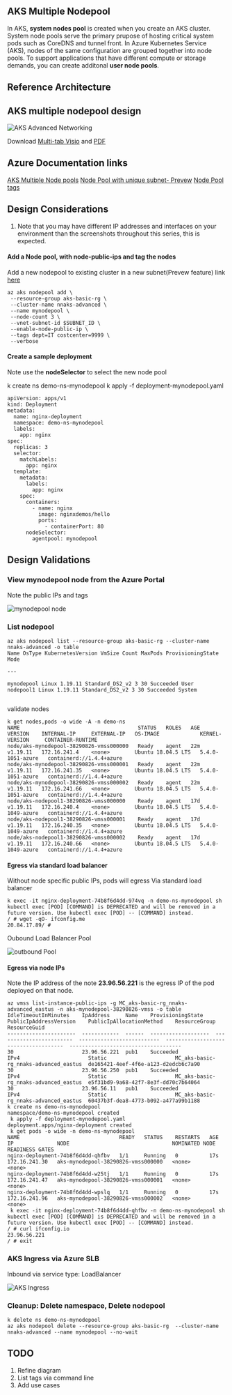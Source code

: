 ## AKS Multiple Nodepool

In AKS, **system nodes pool** is created when you create an AKS cluster. System node pools serve the primary prupose of hosting critical system pods such as CoreDNS and tunnel front. In Azure Kubernetes Service (AKS), nodes of the same configuration are grouped together into node pools. To support applications that have different compute or storage demands, you can create additonal **user node pools**.

## Reference Architecture

## AKS multiple nodepool design

![AKS Advanced Networking](images/aks-multinode.png)

Download [Multi-tab Visio](aks-all-reference-architectures-visio.vsdx) and [PDF](aks-all-reference-architectures-PDF.pdf)

## Azure Documentation links

[AKS Multiple Node pools](https://docs.microsoft.com/en-us/azure/aks/use-multiple-node-pools)
[Node Pool with unique subnet- Prevew](https://docs.microsoft.com/en-us/azure/aks/use-multiple-node-pools#add-a-node-pool-with-a-unique-subnet-preview)
[Node Pool tags](https://docs.microsoft.com/en-us/azure/aks/use-multiple-node-pools#setting-nodepool-azure-tags)

## Design Considerations

1. Note that you may have different IP addresses and interfaces on your environment than the screenshots throughout this series, this is expected. 



#### Add a Node pool, with node-public-ips and tag the nodes

Add a new nodepool to existing cluster in a new subnet(Prevew feature) link [here](https://docs.microsoft.com/en-us/azure/aks/use-multiple-node-pools#add-a-node-pool-with-a-unique-subnet-preview)

```
az aks nodepool add \
 --resource-group aks-basic-rg \
 --cluster-name nnaks-advanced \
 --name mynodepool \
 --node-count 3 \
 --vnet-subnet-id $SUBNET_ID \
 --enable-node-public-ip \
 --tags dept=IT costcenter=9999 \
 --verbose

```

#### Create a sample deployment

Note use the **nodeSelector** to select the new node pool

k create ns demo-ns-mynodepool
k apply -f deployment-mynodepool.yaml

```
apiVersion: apps/v1
kind: Deployment
metadata:
  name: nginx-deployment
  namespace: demo-ns-mynodepool
  labels:
    app: nginx
spec:
  replicas: 3
  selector:
    matchLabels:
      app: nginx
  template:
    metadata:
      labels:
        app: nginx
    spec:
      containers:
        - name: nginx
          image: nginxdemos/hello
          ports:
            - containerPort: 80
      nodeSelector:
        agentpool: mynodepool

```

## Design Validations

### View mynodepool node from the Azure Portal

Note the public IPs and tags

![mynodepool node](images/mynodepool-node.png)

### List nodepool

```
az aks nodepool list --resource-group aks-basic-rg --cluster-name nnaks-advanced -o table
Name OsType KubernetesVersion VmSize Count MaxPods ProvisioningState Mode

---

mynodepool Linux 1.19.11 Standard_DS2_v2 3 30 Succeeded User
nodepool1 Linux 1.19.11 Standard_DS2_v2 3 30 Succeeded System


```

validate nodes

```
k get nodes,pods -o wide -A -n demo-ns
NAME                                      STATUS   ROLES   AGE   VERSION    INTERNAL-IP     EXTERNAL-IP   OS-IMAGE             KERNEL-VERSION     CONTAINER-RUNTIME
node/aks-mynodepool-38290826-vmss000000   Ready    agent   22m   v1.19.11   172.16.241.4    <none>        Ubuntu 18.04.5 LTS   5.4.0-1051-azure   containerd://1.4.4+azure
node/aks-mynodepool-38290826-vmss000001   Ready    agent   22m   v1.19.11   172.16.241.35   <none>        Ubuntu 18.04.5 LTS   5.4.0-1051-azure   containerd://1.4.4+azure
node/aks-mynodepool-38290826-vmss000002   Ready    agent   22m   v1.19.11   172.16.241.66   <none>        Ubuntu 18.04.5 LTS   5.4.0-1051-azure   containerd://1.4.4+azure
node/aks-nodepool1-38290826-vmss000000    Ready    agent   17d   v1.19.11   172.16.240.4    <none>        Ubuntu 18.04.5 LTS   5.4.0-1049-azure   containerd://1.4.4+azure
node/aks-nodepool1-38290826-vmss000001    Ready    agent   17d   v1.19.11   172.16.240.35   <none>        Ubuntu 18.04.5 LTS   5.4.0-1049-azure   containerd://1.4.4+azure
node/aks-nodepool1-38290826-vmss000002    Ready    agent   17d   v1.19.11   172.16.240.66   <none>        Ubuntu 18.04.5 LTS   5.4.0-1049-azure   containerd://1.4.4+azure

```

#### Egress via standard load balancer

Without node specific public IPs, pods will egress Via standard load balancer

```
k exec -it nginx-deployment-74b8f6d4dd-974vq -n demo-ns-mynodepool sh
kubectl exec [POD] [COMMAND] is DEPRECATED and will be removed in a future version. Use kubectl exec [POD] -- [COMMAND] instead.
/ # wget -qO- ifconfig.me
20.84.17.89/ #

```

Oubound Load Balancer Pool

![outbound Pool](images/aks-nodepool-outbound-slb.png)

#### Egress via node IPs

Note the IP address of the note **23.96.56.221** is the egress IP of the pod deployed on that node.

```
az vmss list-instance-public-ips -g MC_aks-basic-rg_nnaks-advanced_eastus -n aks-mynodepool-38290826-vmss -o table
IdleTimeoutInMinutes    IpAddress     Name    ProvisioningState    PublicIpAddressVersion    PublicIpAllocationMethod    ResourceGroup                          ResourceGuid
----------------------  ------------  ------  -------------------  ------------------------  --------------------------  -------------------------------------  ------------------------------------
30                      23.96.56.221  pub1    Succeeded            IPv4                      Static                      MC_aks-basic-rg_nnaks-advanced_eastus  de165421-4eef-4f6e-a123-d2edcb6c7a90
30                      23.96.56.250  pub1    Succeeded            IPv4                      Static                      MC_aks-basic-rg_nnaks-advanced_eastus  e5f31bd9-9a68-42f7-8e3f-dd70c7b64064
30                      23.96.56.11   pub1    Succeeded            IPv4                      Static                      MC_aks-basic-rg_nnaks-advanced_eastus  60437b3f-dea8-4773-b092-a477a99b1188
k create ns demo-ns-mynodepool
namespace/demo-ns-mynodepool created
 k apply -f deployment-mynodepool.yaml
deployment.apps/nginx-deployment created
 k get pods -o wide -n demo-ns-mynodepool
NAME                                READY   STATUS    RESTARTS   AGE   IP              NODE                                 NOMINATED NODE   READINESS GATES
nginx-deployment-74b8f6d4dd-qhfbv   1/1     Running   0          17s   172.16.241.30   aks-mynodepool-38290826-vmss000000   <none>           <none>
nginx-deployment-74b8f6d4dd-w25tj   1/1     Running   0          17s   172.16.241.47   aks-mynodepool-38290826-vmss000001   <none>           <none>
nginx-deployment-74b8f6d4dd-wpslq   1/1     Running   0          17s   172.16.241.96   aks-mynodepool-38290826-vmss000002   <none>           <none>
 k exec -it nginx-deployment-74b8f6d4dd-qhfbv -n demo-ns-mynodepool sh
kubectl exec [POD] [COMMAND] is DEPRECATED and will be removed in a future version. Use kubectl exec [POD] -- [COMMAND] instead.
/ # curl ifconfig.io
23.96.56.221
/ # exit

```

### AKS Ingress via Azure SLB

Inbound via service type: LoadBalancer

![AKS Ingress](images/aks-inbound-multinodepool.png)

### Cleanup: Delete namespace, Delete nodepool

```
k delete ns demo-ns-mynodepool
az aks nodepool delete --resource-group aks-basic-rg  --cluster-name nnaks-advanced --name mynodepool --no-wait

```

## TODO

1. Refine diagram
2. List tags via command line
3. Add use cases
